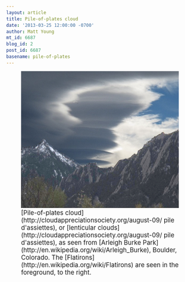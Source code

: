 ```yaml
---
layout: article
title: Pile-of-plates cloud
date: '2013-03-25 12:00:00 -0700'
author: Matt Young
mt_id: 6687
blog_id: 2
post_id: 6687
basename: pile-of-plates
---
```

<figure>
<img src="/uploads/2013/IMG_3041_Cloud_600_2.png" alt="IMG_3041_Cloud_600_2.png" width="600" height="367" />
<figcaption markdown="span">
<big>[Pile-of-plates cloud](http://cloudappreciationsociety.org/august-09/  pile d&apos;assiettes), or [lenticular clouds](http://cloudappreciationsociety.org/august-09/  pile d&apos;assiettes), as seen from [Arleigh Burke Park](http://en.wikipedia.org/wiki/Arleigh_Burke), Boulder, Colorado.  The [Flatirons](http://en.wikipedia.org/wiki/Flatirons) are seen in the foreground, to the right.</big>

</figcaption>
</figure>
